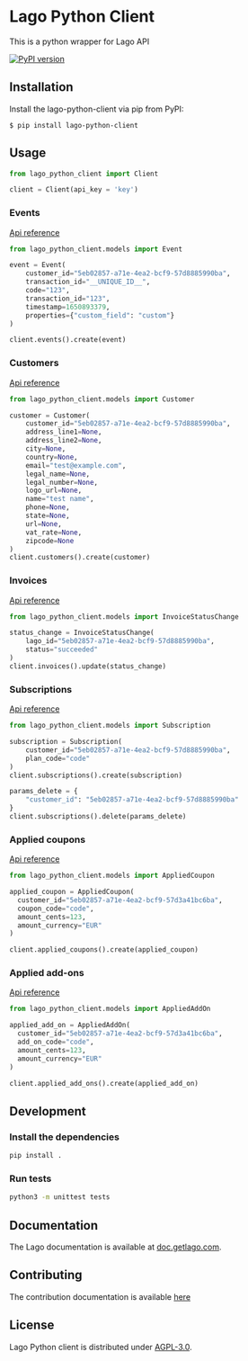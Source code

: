 # Lago Python Client

This is a python wrapper for Lago API

[![PyPI version](https://badge.fury.io/py/lago-python-client.svg)](https://badge.fury.io/py/lago-python-client)

## Installation

Install the lago-python-client via pip from PyPI:

    $ pip install lago-python-client

## Usage

``` python
from lago_python_client import Client

client = Client(api_key = 'key')
```

### Events
[Api reference](https://doc.getlago.com/docs/api/events)

``` python
from lago_python_client.models import Event

event = Event(
    customer_id="5eb02857-a71e-4ea2-bcf9-57d8885990ba",
    transaction_id="__UNIQUE_ID__",
    code="123",
    transaction_id="123",
    timestamp=1650893379,
    properties={"custom_field": "custom"}
)

client.events().create(event)
```

### Customers
[Api reference](https://doc.getlago.com/docs/api/customers/customer-object)

``` python
from lago_python_client.models import Customer

customer = Customer(
    customer_id="5eb02857-a71e-4ea2-bcf9-57d8885990ba",
    address_line1=None,
    address_line2=None,
    city=None,
    country=None,
    email="test@example.com",
    legal_name=None,
    legal_number=None,
    logo_url=None,
    name="test name",
    phone=None,
    state=None,
    url=None,
    vat_rate=None,
    zipcode=None
)
client.customers().create(customer)
```

### Invoices
[Api reference](https://doc.getlago.com/docs/api/invoices/invoice-object)

``` python
from lago_python_client.models import InvoiceStatusChange

status_change = InvoiceStatusChange(
    lago_id="5eb02857-a71e-4ea2-bcf9-57d8885990ba",
    status="succeeded"
)
client.invoices().update(status_change)
```

### Subscriptions
[Api reference](https://doc.getlago.com/docs/api/subscriptions/subscription-object)

``` python
from lago_python_client.models import Subscription

subscription = Subscription(
    customer_id="5eb02857-a71e-4ea2-bcf9-57d8885990ba",
    plan_code="code"
)
client.subscriptions().create(subscription)

params_delete = {
    "customer_id": "5eb02857-a71e-4ea2-bcf9-57d8885990ba"
}
client.subscriptions().delete(params_delete)
```

### Applied coupons
[Api reference](https://doc.getlago.com/docs/api/applied_coupons/applied-coupon-object)

```python
from lago_python_client.models import AppliedCoupon

applied_coupon = AppliedCoupon(
  customer_id="5eb02857-a71e-4ea2-bcf9-57d3a41bc6ba",
  coupon_code="code",
  amount_cents=123,
  amount_currency="EUR"
)

client.applied_coupons().create(applied_coupon)
```

### Applied add-ons
[Api reference](https://doc.getlago.com/docs/api/applied_add_ons/applied-add-on-object)

```python
from lago_python_client.models import AppliedAddOn

applied_add_on = AppliedAddOn(
  customer_id="5eb02857-a71e-4ea2-bcf9-57d3a41bc6ba",
  add_on_code="code",
  amount_cents=123,
  amount_currency="EUR"
)

client.applied_add_ons().create(applied_add_on)
```


## Development

### Install the dependencies

```bash
pip install .
```

### Run tests

```bash
python3 -m unittest tests
```

## Documentation

The Lago documentation is available at [doc.getlago.com](https://doc.getlago.com/docs/api/intro).

## Contributing

The contribution documentation is available [here](https://github.com/getlago/lago-python-client/blob/main/CONTRIBUTING.md)

## License

Lago Python client is distributed under [AGPL-3.0](LICENSE).

